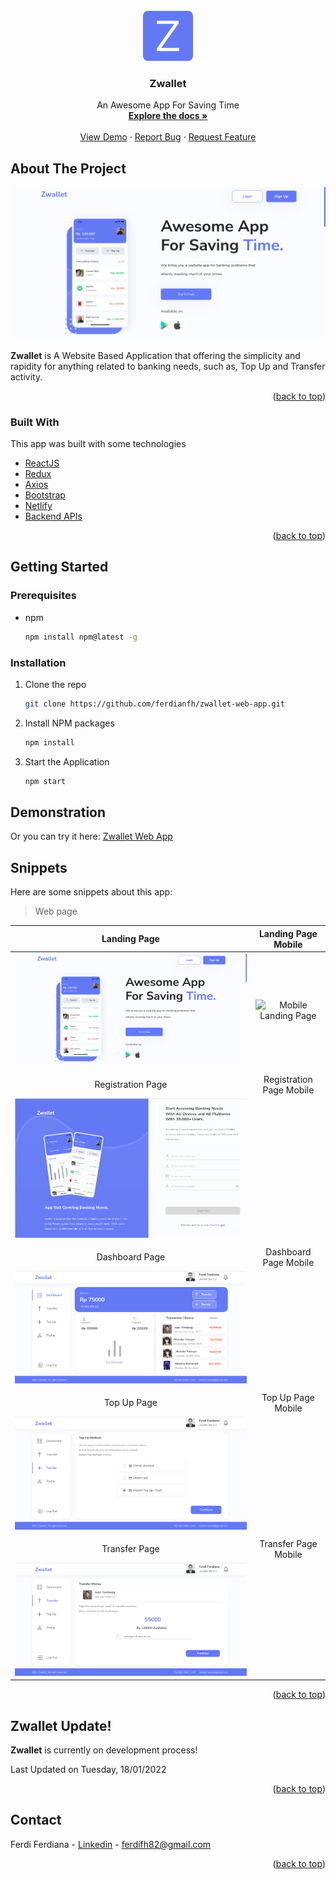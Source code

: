 <div id="top"></div>

<!-- PROJECT LOGO -->
<br />
<div align="center">
  <a href="https://github.com/ferdianfh/zwallet-web-app">
    <img src="./src/assets/img/logo-lg.png" alt="ZwalletLogo" width="80" height="80">
  </a>

  <h3 align="center">Zwallet</h3>

  <p align="center">
    An Awesome App For Saving Time
    <br />
    <a href="https://github.com/ferdianfh/zwallet-web-app"><strong>Explore the docs »</strong></a>
    <br />
    <br />
    <a href="https://github.com/ferdianfh/zwallet-web-app">View Demo</a>
    ·
    <a href="https://github.com/ferdianfh/zwallet-web-app/issues">Report Bug</a>
    ·
    <a href="https://github.com/ferdianfh/zwallet-web-app/issues">Request Feature</a>
  </p>
</div>

<!-- ABOUT THE PROJECT -->

## About The Project

![Zwallet Landing Page](./src/assets/snippets/zwallet-landing-page.png)

**Zwallet** is A Website Based Application that offering the simplicity and rapidity for anything related to banking needs, such as, Top Up and Transfer activity.

<p align="right">(<a href="#top">back to top</a>)</p>

### Built With

This app was built with some technologies

- [ReactJS](https://reactjs.org/)
- [Redux](https://redux.js.org/)
- [Axios](https://axios-http.com/)
- [Bootstrap](https://getbootstrap.com)
- [Netlify](https://www.netlify.com/)
- [Backend APIs](https://github.com/ferdianfh/RESTful-API-with-ExpressJS)

<p align="right">(<a href="#top">back to top</a>)</p>

## Getting Started

### Prerequisites

- npm
  ```sh
  npm install npm@latest -g
  ```

### Installation

1. Clone the repo
   ```sh
   git clone https://github.com/ferdianfh/zwallet-web-app.git
   ```
2. Install NPM packages
   ```sh
   npm install
   ```
3. Start the Application
   ```sh
   npm start
   ```

## Demonstration

Or you can try it here: [Zwallet Web App](https://zwallet-web-app.netlify.app)

## Snippets

Here are some snippets about this app:

> Web page

|                          Landing Page                           |   Landing Page Mobile    |
| :-------------------------------------------------------------: | :----------------------: |
| ![Landing Page](./src/assets/snippets/zwallet-landing-page.png) | ![Mobile Landing Page]() |
|                                                                 |                          |
|                        Registration Page                        | Registration Page Mobile |
|  ![Registration Page](./src/assets/snippets/zwallet-auth.png)   |          ![]()           |
|                                                                 |                          |
|                         Dashboard Page                          |  Dashboard Page Mobile   |
| ![Dashboard Page](./src/assets/snippets/zwallet-dashboard.png)  |          ![]()           |
|                                                                 |                          |
|                           Top Up Page                           |    Top Up Page Mobile    |
|   ![Dashboard Page](./src/assets/snippets/zwallet-topup.png)    |          ![]()           |
|                                                                 |                          |
|                          Transfer Page                          |   Transfer Page Mobile   |
|  ![Dashboard Page](./src/assets/snippets/zwallet-transfer.png)  |          ![]()           |

<p align="right">(<a href="#top">back to top</a>)</p>

## Zwallet Update!

**Zwallet** is currently on development process!

Last Updated on Tuesday, 18/01/2022

<p align="right">(<a href="#top">back to top</a>)</p>

<!-- CONTACT -->

## Contact

Ferdi Ferdiana - [Linkedin](https://www.linkedin.com/in/ferdianfh/) - ferdifh82@gmail.com

<p align="right">(<a href="#top">back to top</a>)</p>
